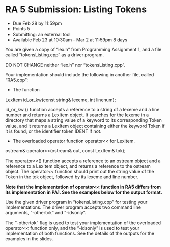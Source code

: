 # RA 5 Submission: Listing Tokens

- Due Feb 28 by 11:59pm
- Points 5
- Submitting: an external tool
- Available Feb 23 at 10:30am - Mar 2 at 11:59pm 8 days

You are given a copy of “lex.h” from Programming Assignment 1, and a file called “tokensListing.cpp” as a driver program.

DO NOT CHANGE neither “lex.h” nor “tokensListing.cpp”.

Your implementation should include the following in another file, called “RA5.cpp”:

- The function

LexItem id_or_kw(const string& lexeme, int linenum);

id_or_kw () function accepts a reference to a string of a lexeme and a line number and returns a LexItem object. It searches for the lexeme in a directory that maps a string value of a keyword to its corresponding Token value, and it returns a LexItem object containing either the keyword Token if it is found, or the identifier token IDENT if not.

- The overloaded operator function operator<< for LexItem.

ostream& operator<<(ostream& out, const LexItem& tok);

The operator<<() function accepts a reference to an ostream object and a reference to a LexItem object, and returns a reference to the ostream object. The operator<< function should print out the string value of the Token in the tok object, followed by its lexeme and line number.

**Note that the implementation of operator<< function in RA5 differs from its implementation in PA1. See the examples below for the output format.**

Use the given driver program in “tokensListing.cpp” for testing your implementations. The driver program accepts two command line arguments, “-othertok” and “-idsonly”.

The “-othertok” flag is used to test your implementation of the overloaded operator<< function only, and the “-idsonly” is used to test your implementation of both functions. See the details of the outputs for the examples in the slides.
